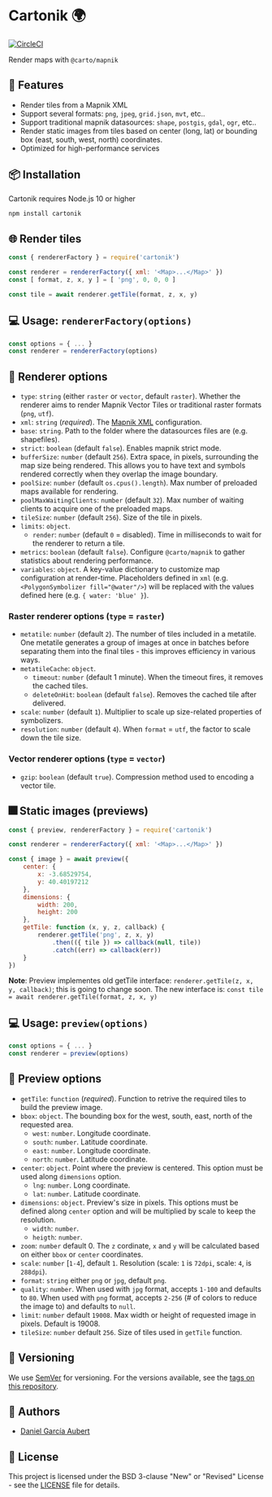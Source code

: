 # Cartonik :earth_africa:

[![CircleCI](https://circleci.com/gh/CartoDB/cartonik.svg?style=svg)](https://circleci.com/gh/CartoDB/cartonik)

Render maps with `@carto/mapnik`

## :rocket: Features

- Render tiles from a Mapnik XML
- Support several formats: `png`, `jpeg`, `grid.json`, `mvt`, etc..
- Support traditional mapnik datasources: `shape`, `postgis`, `gdal`, `ogr`, etc..
- Render static images from tiles based on center (long, lat) or bounding box (east, south, west, north) coordinates.
- Optimized for high-performance services

## :package: Installation

Cartonik requires Node.js 10 or higher

```sh
npm install cartonik
```

## :globe_with_meridians: Render tiles

```js
const { rendererFactory } = require('cartonik')

const renderer = rendererFactory({ xml: '<Map>...</Map>' })
const [ format, z, x, y ] = [ 'png', 0, 0, 0 ]

const tile = await renderer.getTile(format, z, x, y)
```

## :computer: Usage: `rendererFactory(options)`

```js
const options = { ... }
const renderer = rendererFactory(options)
```

## :triangular_ruler: Renderer options

- `type`: `string` (either `raster` or `vector`, default `raster`). Whether the renderer aims to render Mapnik Vector Tiles or traditional raster formats (`png`, `utf`).
- `xml`: `string` (*required*). The [Mapnik XML](https://github.com/mapnik/mapnik/wiki/XMLConfigReference) configuration.
- `base`: `string`. Path to the folder where the datasources files are (e.g. shapefiles).
- `strict`: `boolean` (default `false`). Enables mapnik strict mode.
- `bufferSize`: `number` (default `256`). Extra space, in pixels, surrounding the map size being rendered. This allows you to have text and symbols rendered correctly when they overlap the image boundary.
- `poolSize`: `number` (default `os.cpus().length`). Max number of preloaded maps available for rendering.
- `poolMaxWaitingClients`: `number` (default `32`). Max number of waiting clients to acquire one of the preloaded maps.
- `tileSize`: `number` (default `256`). Size of the tile in pixels.
- `limits`: `object`.
  - `render`: `number` (default `0` = disabled). Time in milliseconds to wait for the renderer to return a tile.
- `metrics`: `boolean` (default `false`). Configure `@carto/mapnik` to gather statistics about rendering performance.
- `variables`: `object`. A key-value dictionary to customize map configuration at render-time. Placeholders defined in `xml` (e.g. `<PolygonSymbolizer fill="@water"/>`) will be replaced with the values defined here (e.g. `{ water: 'blue' }`).

### Raster renderer options (`type` = `raster`)

- `metatile`: `number` (default `2`). The number of tiles included in a metatile. One metatile generates a group of images at once in batches before separating them into the final tiles - this improves efficiency in various ways.
- `metatileCache`: `object`.
  - `timeout`: `number` (default 1 minute). When the timeout fires, it removes the cached tiles.
  - `deleteOnHit`: `boolean` (default `false`). Removes the cached tile after delivered.
- `scale`: `number` (default `1`). Multiplier to scale up size-related properties of symbolizers.
- `resolution`: `number` (default `4`). When `format` = `utf`, the factor to scale down the tile size.

### Vector renderer options (`type` = `vector`)

- `gzip`: `boolean` (default `true`). Compression method used to encoding a vector tile.

## :fireworks: Static images (previews)

```js
const { preview, rendererFactory } = require('cartonik')

const renderer = rendererFactory({ xml: '<Map>...</Map>' })

const { image } = await preview({
    center: {
        x: -3.68529754,
        y: 40.40197212
    },
    dimensions: {
        width: 200,
        height: 200
    },
    getTile: function (x, y, z, callback) {
        renderer.getTile('png', z, x, y)
            .then(({ tile }) => callback(null, tile))
            .catch((err) => callback(err))
    }
})
```

**Note**: Preview implementes old getTile interface: `renderer.getTile(z, x, y, callback)`; this is going to change soon. The new interface is: `const tile = await renderer.getTile(format, z, x, y)`

## :computer: Usage: `preview(options)`

```js
const options = { ... }
const renderer = preview(options)
```

## :triangular_ruler: Preview options

- `getTile`: `function` (*required*). Function to retrive the required tiles to build the preview image.
- `bbox`: `object`. The bounding box for the west, south, east, north of the requested area.
  - `west`: `number`. Longitude coordinate.
  - `south`: `number`. Latitude coordinate.
  - `east`: `number`. Longitude coordinate.
  - `north`: `number`. Latitude coordinate.
- `center`: `object`. Point where the preview is centered. This option must be used along `dimensions` option.
  - `lng`: `number`. Long coordinate.
  - `lat`: `number`. Latitude coordinate.
- `dimensions`: `object`. Preview's size in pixels. This options must be defined along `center` option and will be multiplied by scale to keep the resolution.
  - `width`: `number`.
  - `heigth`: `number`.
- `zoom`: `number` default 0. The `z` cordinate, `x` and `y` will be calculated based on either `bbox` or `center` coordinates.
- `scale`: `number` [`1-4`], default `1`. Resolution (scale: `1` is `72dpi`, scale: `4`, is `288dpi`).
- `format`: `string` either `png` or `jpg`, default `png`.
- `quality`: `number`. When used with `jpg` format, accepts `1-100` and defaults to `80`. When used with `png` format, accepts `2-256` (# of colors to reduce the image to) and defaults to `null`.
- `limit`: `number` default `19008`. Max width or height of requested image in pixels. Default is 19008.
- `tileSize`: `number` default `256`. Size of tiles used in `getTile` function.

## :1234: Versioning

We use [SemVer](http://semver.org/) for versioning. For the versions available, see the [tags on this repository](https://github.com/cartodb/cartonik/tags).

## :busts_in_silhouette: Authors

- [Daniel García Aubert](https://github.com/dgaubert)

## :page_with_curl: License

This project is licensed under the BSD 3-clause "New" or "Revised" License - see the [LICENSE](LICENSE) file for details.
